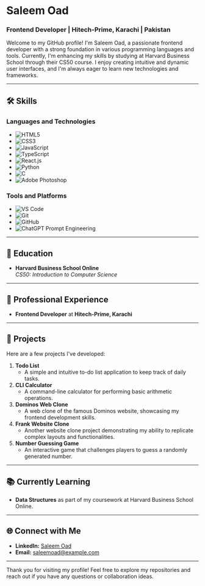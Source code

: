 # Saleem Oad

### Frontend Developer | Hitech-Prime, Karachi | Pakistan

Welcome to my GitHub profile! I'm Saleem Oad, a passionate frontend developer with a strong foundation in various programming languages and tools. Currently, I'm enhancing my skills by studying at Harvard Business School through their CS50 course. I enjoy creating intuitive and dynamic user interfaces, and I'm always eager to learn new technologies and frameworks.

---

## 🛠 Skills

### Languages and Technologies
- ![HTML5](https://img.shields.io/badge/-HTML5-E34F26?style=flat&logo=html5&logoColor=white)
- ![CSS3](https://img.shields.io/badge/-CSS3-1572B6?style=flat&logo=css3&logoColor=white)
- ![JavaScript](https://img.shields.io/badge/-JavaScript-F7DF1E?style=flat&logo=javascript&logoColor=black)
- ![TypeScript](https://img.shields.io/badge/-TypeScript-007ACC?style=flat&logo=typescript&logoColor=white)
- ![React.js](https://img.shields.io/badge/-React-61DAFB?style=flat&logo=react&logoColor=black)
- ![Python](https://img.shields.io/badge/-Python-3776AB?style=flat&logo=python&logoColor=white)
- ![C](https://img.shields.io/badge/-C-00599C?style=flat&logo=c&logoColor=white)
- ![Adobe Photoshop](https://img.shields.io/badge/-Adobe%20Photoshop-31A8FF?style=flat&logo=adobe-photoshop&logoColor=white)

### Tools and Platforms
- ![VS Code](https://img.shields.io/badge/-VS%20Code-0078d7?style=flat&logo=visual-studio-code&logoColor=white)
- ![Git](https://img.shields.io/badge/-Git-F05032?style=flat&logo=git&logoColor=white)
- ![GitHub](https://img.shields.io/badge/-GitHub-181717?style=flat&logo=github&logoColor=white)
- ![ChatGPT Prompt Engineering](https://img.shields.io/badge/-ChatGPT-34A853?style=flat&logo=openai&logoColor=white)

---

## 📝 Education
- **Harvard Business School Online**  
  *CS50: Introduction to Computer Science*  

---

## 💼 Professional Experience
- **Frontend Developer** at **Hitech-Prime, Karachi**

---

## 📂 Projects
Here are a few projects I've developed:

1. **Todo List**
   - A simple and intuitive to-do list application to keep track of daily tasks.
2. **CLI Calculator**
   - A command-line calculator for performing basic arithmetic operations.
3. **Dominos Web Clone**
   - A web clone of the famous Dominos website, showcasing my frontend development skills.
4. **Frank Website Clone**
   - Another website clone project demonstrating my ability to replicate complex layouts and functionalities.
5. **Number Guessing Game**
   - An interactive game that challenges players to guess a randomly generated number.

---

## 📚 Currently Learning
- **Data Structures** as part of my coursework at Harvard Business School Online.

---

## 🌐 Connect with Me
- **LinkedIn:** [Saleem Oad](https://www.linkedin.com/in/saleem-oad/)
- **Email:** saleemoad@example.com

---

Thank you for visiting my profile! Feel free to explore my repositories and reach out if you have any questions or collaboration ideas.
